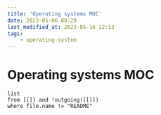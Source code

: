 ```yaml
---
title: 'Operating systems MOC'
date: 2023-05-06 00:29
last_modified_at: 2023-05-16 12:13
tags:
    - operating-system
---
```


# Operating systems MOC

```dataview
list
from [[]] and !outgoing([[]])
where file.name != "README"
```
